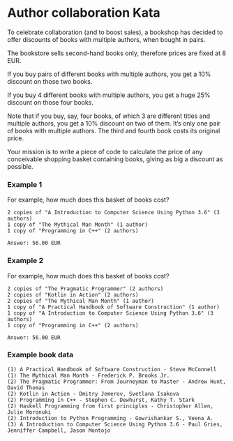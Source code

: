# Author collaboration Kata


To celebrate collaboration (and to boost sales), a bookshop has decided to offer discounts of books with multiple authors, when bought in pairs.

The bookstore sells second-hand books only, therefore prices are fixed at 8 EUR.

If you buy pairs of different books with multiple authors, you get a 10% discount on those two books.

If you buy 4 different books with multiple authors, you get a huge 25% discount on those four books.

Note that if you buy, say, four books, of which 3 are different titles and multiple authors, you get a 10% discount on two of them.
It’s only one pair of books with multiple authors. The third and fourth book costs its original price.

Your mission is to write a piece of code to calculate the price of any conceivable shopping basket containing books, giving as big a discount as possible.

### Example 1

For example, how much does this basket of books cost?

```
2 copies of "A Introduction to Computer Science Using Python 3.6" (3 authors)
1 copy of "The Mythical Man Month" (1 author)
1 copy of "Programming in C++" (2 authors)

Answer: 56.00 EUR
```

### Example 2

For example, how much does this basket of books cost?

```
2 copies of "The Pragmatic Programmer" (2 authors)
2 copies of "Kotlin in Action" (2 authors)
2 copies of "The Mythical Man Month" (1 author)
1 copy of "A Practical Handbook of Software Construction" (1 author)
1 copy of "A Introduction to Computer Science Using Python 3.6" (3 authors)
1 copy of "Programming in C++" (2 authors)

Answer: 56.00 EUR
```

### Example book data


```
(1) A Practical Handbook of Software Construction - Steve McConnell
(1) The Mythical Man Month - Frederick P. Brooks Jr.
(2) The Pragmatic Programmer: From Journeyman to Master - Andrew Hunt, David Thomas
(2) Kotlin in Action - Dmitry Jemerov, Svetlana Isakova
(2) Programming in C++ - Stephen C. Dewhurst, Kathy T. Stark
(2) Haskell Programming from first principles - Christopher Allen, Julie Moronuki
(2) Introduction to Python Programming - Gowrishankar S., Veena A.
(3) A Introduction to Computer Science Using Python 3.6 - Paul Gries, Jenniffer Campbell, Jason Montojo
```

